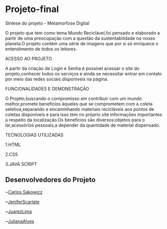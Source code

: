 # Projeto-final
Síntese do projeto - Metamorfose Digital


O projeto que tem como tema Mundo Reciclável,foi pensado e elaborado a partir de uma preocupação com a questão da sustentabilidade no nosso planeta.O projeto contém uma série de imagens que por si só enriquece o entendimento de todos os leitores.


ACESSO AO PROJETO


A partir da criação de Login e Senha é possível acessar o site do projeto,conhecer todos os serviços e ainda se necessitar entrar em contato por meio das redes sociais disponiveis na página.

FUNCIONALIDADES E DEMONSTRAÇÃO


O Projeto,buscando o compromisso em contribuir com um mundo melhor,promete benefícios àqueles que se comprometem com a coleta seletiva,separando e encaminhando materiais recicláveis aos pontos de coletas disponíveis e para isso tem no próprio site informações importantes a respeito da localização.Os benefícios são diversos:objetos para o lar,acessórios pessoais,a depender da quantidade de material dispensado.

TECNOLOGIAS UTILIZADAS


1.HTML


2.CSS


3.JAVA SCRIPT


## Desenvolvedores do Projeto

~[Carlos Sakowicz](https://github.com/Carlos-Leandro-medeiros)

~[JeniferScarlate](https://github.com/jeniferscarlate)

~[JuarezLima](https://github.com/juarezLSantos)

~[JulianaAlves](https://github.com/JulianaAMatos)


